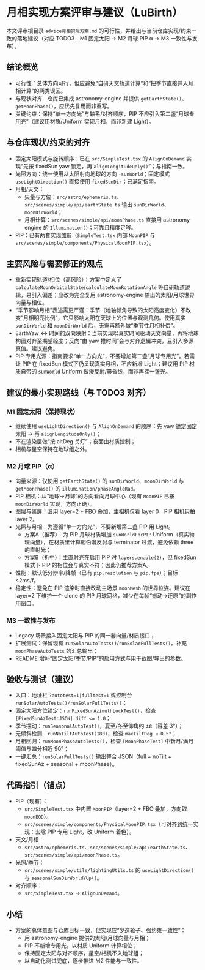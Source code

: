 # 月相实现方案评审与建议（LuBirth）

本文评审根目录 `advice月相实现方案.md` 的可行性，并给出与当前仓库实现/约束一致的落地建议（对应 TODO3：M1 固定太阳 → M2 月球 PIP α → M3 一致性与发布）。

## 结论概览
- 可行性：总体方向可行，但应避免“自研天文轨道计算”和“把季节直接并入月相计算”的两类误区。
- 与现状对齐：仓库已集成 astronomy-engine 并提供 `getEarthState()`、`getMoonPhase()`，应优先复用而非重写。
- 关键约束：保持“单一方向光”与轴系/对齐顺序，PIP 不应引入第二盏“月球专用光”（建议用材质/Uniform 实现月相，而非新建 Light）。

## 与仓库现状/约束的对齐
- 固定太阳模式与旋转顺序：已在 `src/SimpleTest.tsx` 的 `AlignOnDemand` 实现“先按 fixedSun yaw 锁定，再 `alignLongitudeOnly()`”；与指南一致。
- 光照方向：统一使用从太阳射向地球的方向 `-sunWorld`；固定模式 `useLightDirection()` 直接使用 `fixedSunDir`；已满足指南。
- 月相/天文：
  - 矢量与方位：`src/astro/ephemeris.ts`、`src/scenes/simple/api/earthState.ts` 输出 `sunDirWorld`、`moonDirWorld`；
  - 月相计算：`src/scenes/simple/api/moonPhase.ts` 直接用 astronomy-engine 的 `Illumination()`；可靠且精度足够。
- PIP：已有两套实现雏形（`SimpleTest.tsx` 内部 `MoonPIP` 与 `src/scenes/simple/components/PhysicalMoonPIP.tsx`）。

## 主要风险与需要修正的观点
- 重新实现轨道/相位（高风险）：方案中定义了 `calculateMoonOrbitalState`/`calculateMoonRotationAngle` 等自研轨道逻辑，易引入偏差；应改为完全复用 astronomy-engine 输出的太阳/月球世界向量与相位。
- “季节影响月相”表述需更严谨：季节（地轴倾角导致的太阳高度变化）不改变“月相明亮比例”，它只影响太阳在天球上的位置与观测几何。使用真实 `sunDirWorld` 和 `moonDirWorld` 后，无需再额外做“季节性月相补偿”。
- EarthYaw ↔ 时间的双向映射：当前实现以真实时间驱动天文向量，再将地球构图对齐至期望经度；反向“由 yaw 推时间”会与对齐逻辑冲突，且引入多源真值。建议避免。
- PIP 专用光源：指南要求“单一方向光”，不要增加第二盏“月球专用光”。若需让 PIP 在 fixedSun 模式下仍呈现真实月相，不应新增 Light；建议用 PIP 材质自带的 `sunWorld` Uniform 做漫反射/晨昏线，而非再挂一盏光。

## 建议的最小实现路线（与 TODO3 对齐）

### M1 固定太阳（保持现状）
- 继续使用 `useLightDirection()` 与 `AlignOnDemand` 的顺序：先 yaw 锁定固定太阳 → 再 `alignLongitudeOnly()`；
- 不在渲染层做“按 altDeg 关灯”；夜面由材质控制；
- 相机与星空保持在地球组之外。

### M2 月球 PIP（α）
- 向量来源：仅使用 `getEarthState()` 的 `sunDirWorld`、`moonDirWorld` 与 `getMoonPhase()` 的 `illumination/phaseAngleRad`。
- PIP 相机：从“地球→月球”的方向看向月球中心（现有 `MoonPIP` 已按 `moonDirWorld` 实现，方向正确）。
- 图层与离屏：沿用 layer=2 + FBO 叠加，主相机仅看 layer 0，PIP 相机只拍 layer 2。
- 光照与月相：为遵循“单一方向光”，不要新增第二盏 PIP 用 Light。
  - 方案A（推荐）：为 PIP 月球材质增加 `sunWorldForPIP` Uniform（真实物理向量），在材质里计算朗伯漫反射与 terminator 过渡，避免依赖 three 的直射光；
  - 方案B（折中）：主直射光在启用 PIP 时 `layers.enable(2)`，但 fixedSun 模式下 PIP 的相位会与真实不符；因此仍推荐方案A。
- 性能：默认低分辨率/降帧（已有 `pip.resolution` 与 `pip.fps`）；目标 <2ms/f。
- 稳定性：避免在 PIP 渲染时直接改动主场景 `moonMesh` 的世界位姿。建议在 layer=2 下维护一个 clone 的 PIP 月球网格，减少在每帧“搬动→还原”的副作用窗口。

### M3 一致性与发布
- Legacy 场景接入固定太阳与 PIP 的同一套向量/材质接口；
- 扩展测试：保留现有 `runSolarAutoTests()`/`runSolarFullTests()`，补充 `moonPhaseAutoTests` 的汇总输出；
- README 增补“固定太阳/季节/PIP”的启用方式与用于截图/导出的参数。

## 验收与测试（建议）
- 入口：地址栏 `?autotest=1|fulltest=1` 或控制台 `runSolarAutoTests()/runSolarFullTests()`；
- 固定太阳方位锁定：`runFixedSunAzimuthLockTest()`，检查 `[FixedSunAzTest:JSON] diff <= 1.0`；
- 季节摆动：`runSeasonalAutoTest()`，夏至/冬至仰角约 ±ε（容差 3°）；
- 无倾斜检测：`runNoTiltAutoTest(180)`，检查 `maxTiltDeg ≤ 0.5°`；
- 月相回归：`runMoonPhaseAutoTests()`，检查 `[MoonPhaseTest]` 中新月/满月阈值与四分相近 90°；
- 一键汇总：`runSolarFullTests()` 输出整合 JSON（full + noTilt + fixedSunAz + seasonal + moonPhase）。

## 代码指引（锚点）
- PIP（现有）：
  - `src/SimpleTest.tsx` 中内置 `MoonPIP`（layer=2 + FBO 叠加，方向取 `moonEQD`）。
  - `src/scenes/simple/components/PhysicalMoonPIP.tsx`（可对齐到统一实现：去除 PIP 专用 Light，改 Uniform 着色）。
- 天文/月相：
  - `src/astro/ephemeris.ts`、`src/scenes/simple/api/earthState.ts`、`src/scenes/simple/api/moonPhase.ts`。
- 光照/季节：
  - `src/scenes/simple/utils/lightingUtils.ts` 的 `useLightDirection()` 与 `seasonalSunDirWorldYUp()`。
- 对齐顺序：
  - `src/SimpleTest.tsx` → `AlignOnDemand`。

## 小结
- 方案的总体意图与仓库目标一致，但实现应“少造轮子、强约束一致性”：
  - 用 astronomy-engine 提供的太阳/月球向量与月相；
  - PIP 不新增专用光，以材质 Uniform 计算相位；
  - 保持固定太阳与对齐顺序，星空/相机不入地球组；
  - 以自动化测试兜底，逐步推进 M2 性能与一致性。

